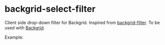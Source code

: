 backgrid-select-filter
======================

Client side drop-down filter for Backgrid. Inspired from [backgrid-filter](https://github.com/wyuenho/backgrid-filter]). To be used with [Backgrid](https://github.com/wyuenho/backgrid).

Example:
```

```

